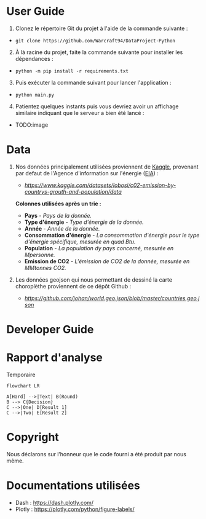 # User Guide
1. Clonez le répertoire Git du projet à l'aide de la commande suivante :
-     git clone https://github.com/Warcraft94/DataProject-Python
2. À là racine du projet, faite la commande suivante pour installer les dépendances :
-     python -m pip install -r requirements.txt
3. Puis exécuter la commande suivant pour lancer l'application :
-     python main.py
4. Patientez quelques instants puis vous devriez avoir un affichage similaire indiquant que le serveur a bien été lancé :
- TODO:image

# Data
1. Nos données principalement utilisées proviennent de [Kaggle](https://www.kaggle.com/), provenant par defaut de l'Agence d'information sur l'énergie ([EIA](https://www.eia.gov/)) :
   - *https://www.kaggle.com/datasets/lobosi/c02-emission-by-countrys-grouth-and-population/data*
     
    **Colonnes utilisées après un trie :**
    - **Pays** - *Pays de la donnée.*
    - **Type d'énergie** - *Type d'énergie de la donnée.*
    - **Année** - *Année de la donnée.*
    - **Consommation d'énergie** - *La consommation d'énergie pour le type d'énergie spécifique, mesurée en quad Btu.*
    - **Population** - *La population dy pays concerné, mesurée en Mpersonne.*
    - **Emission de CO2** - *L'émission de CO2 de la donnée, mesurée en MMtonnes CO2.*

2. Les données geojson qui nous permettant de dessiné la carte choroplèthe proviennent de ce dépôt Github :
   - *https://github.com/johan/world.geo.json/blob/master/countries.geo.json*

# Developer Guide

# Rapport d'analyse

Temporaire
```mermaid
flowchart LR

A[Hard] -->|Text| B(Round)
B --> C{Decision}
C -->|One| D[Result 1]
C -->|Two| E[Result 2]
```


# Copyright
Nous déclarons sur l’honneur que le code fourni a été produit par nous même.

# Documentations utilisées
- Dash : https://dash.plotly.com/ 
- Plotly : https://plotly.com/python/figure-labels/ 
